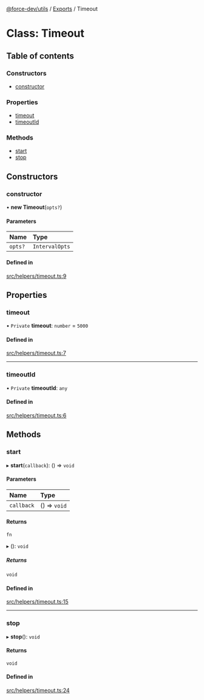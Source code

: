 [@force-dev/utils](../README.md) / [Exports](../modules.md) / Timeout

# Class: Timeout

## Table of contents

### Constructors

- [constructor](Timeout.md#constructor)

### Properties

- [timeout](Timeout.md#timeout)
- [timeoutId](Timeout.md#timeoutid)

### Methods

- [start](Timeout.md#start)
- [stop](Timeout.md#stop)

## Constructors

### constructor

• **new Timeout**(`opts?`)

#### Parameters

| Name | Type |
| :------ | :------ |
| `opts?` | `IntervalOpts` |

#### Defined in

[src/helpers/timeout.ts:9](https://github.com/epifanovmd/utils/blob/78a5c89/src/helpers/timeout.ts#L9)

## Properties

### timeout

• `Private` **timeout**: `number` = `5000`

#### Defined in

[src/helpers/timeout.ts:7](https://github.com/epifanovmd/utils/blob/78a5c89/src/helpers/timeout.ts#L7)

___

### timeoutId

• `Private` **timeoutId**: `any`

#### Defined in

[src/helpers/timeout.ts:6](https://github.com/epifanovmd/utils/blob/78a5c89/src/helpers/timeout.ts#L6)

## Methods

### start

▸ **start**(`callback`): () => `void`

#### Parameters

| Name | Type |
| :------ | :------ |
| `callback` | () => `void` |

#### Returns

`fn`

▸ (): `void`

##### Returns

`void`

#### Defined in

[src/helpers/timeout.ts:15](https://github.com/epifanovmd/utils/blob/78a5c89/src/helpers/timeout.ts#L15)

___

### stop

▸ **stop**(): `void`

#### Returns

`void`

#### Defined in

[src/helpers/timeout.ts:24](https://github.com/epifanovmd/utils/blob/78a5c89/src/helpers/timeout.ts#L24)
